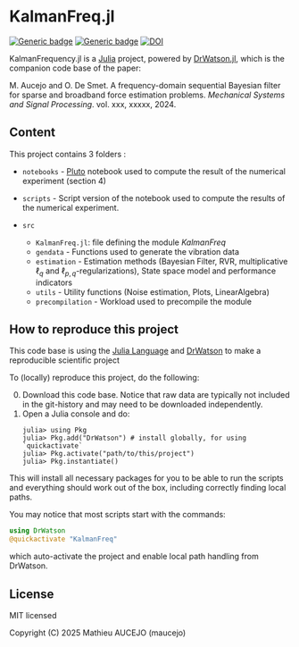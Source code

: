 # KalmanFreq.jl

[![Generic badge](https://img.shields.io/badge/Licence-MIT-<COLOR>.svg)]()  [![Generic badge](https://img.shields.io/badge/Version-0.1.0-blue.svg)]() [![DOI](https://zenodo.org/badge/DOI/10.5281/zenodo.15165899.svg)](https://doi.org/10.5281/zenodo.15165899)

KalmanFrequency.jl is a [Julia](https://julialang.org/) project, powered by  [DrWatson.jl](https://juliadynamics.github.io/DrWatson.jl/stable/), which is the companion code base of the paper:

M. Aucejo and O. De Smet. A frequency-domain sequential Bayesian filter for sparse and broadband force estimation problems. *Mechanical Systems and Signal Processing*. vol. xxx, xxxxx, 2024.

## Content

This project contains 3 folders :

* `notebooks` - [Pluto](https://plutojl.org/) notebook used to compute the result of the numerical experiment (section 4)

* `scripts` - Script version of the notebook used to compute the results of the numerical experiment.

* `src`
   * `KalmanFreq.jl`: file defining the module *KalmanFreq*
   * `gendata` - Functions used to generate the vibration data
   * `estimation` - Estimation methods (Bayesian Filter, RVR, multiplicative $\ell_q$ and $\ell_{p,q}$-regularizations), State space model and performance indicators
   * `utils` - Utility functions (Noise estimation, Plots, LinearAlgebra)
   * `precompilation` - Workload used to precompile the module


## How to reproduce this project

This code base is using the [Julia Language](https://julialang.org/) and [DrWatson](https://juliadynamics.github.io/DrWatson.jl/stable/) to make a reproducible scientific project

To (locally) reproduce this project, do the following:

0. Download this code base. Notice that raw data are typically not included in the git-history and may need to be downloaded independently.
1. Open a Julia console and do:
   ```
   julia> using Pkg
   julia> Pkg.add("DrWatson") # install globally, for using `quickactivate`
   julia> Pkg.activate("path/to/this/project")
   julia> Pkg.instantiate()
   ```

This will install all necessary packages for you to be able to run the scripts and everything should work out of the box, including correctly finding local paths.

You may notice that most scripts start with the commands:
```julia
using DrWatson
@quickactivate "KalmanFreq"
```
which auto-activate the project and enable local path handling from DrWatson.

## License

MIT licensed

Copyright (C) 2025 Mathieu AUCEJO (maucejo)

